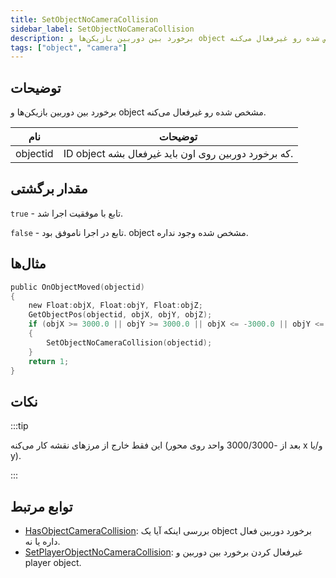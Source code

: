 ```yaml
---
title: SetObjectNoCameraCollision
sidebar_label: SetObjectNoCameraCollision
description: برخورد بین دوربین بازیکن‌ها و object مشخص شده رو غیرفعال می‌کنه.
tags: ["object", "camera"]
---
```


<VersionWarn version='omp v1.1.0.2612' />

## توضیحات

برخورد بین دوربین بازیکن‌ها و object مشخص شده رو غیرفعال می‌کنه.

| نام      | توضیحات                                              |
| -------- | ---------------------------------------------------- |
| objectid | ID object که برخورد دوربین روی اون باید غیرفعال بشه. |

## مقدار برگشتی

`true` - تابع با موفقیت اجرا شد.

`false` - تابع در اجرا ناموفق بود. object مشخص شده وجود نداره.

## مثال‌ها

```c
public OnObjectMoved(objectid)
{
    new Float:objX, Float:objY, Float:objZ;
    GetObjectPos(objectid, objX, objY, objZ);
    if (objX >= 3000.0 || objY >= 3000.0 || objX <= -3000.0 || objY <= -3000.0)
    {
        SetObjectNoCameraCollision(objectid);
    }
    return 1;
}
```

## نکات

:::tip

این فقط خارج از مرزهای نقشه کار می‌کنه (بعد از -3000/3000 واحد روی محور x و/یا y).

:::

## توابع مرتبط

- [HasObjectCameraCollision](HasObjectCameraCollision): بررسی اینکه آیا یک object برخورد دوربین فعال داره یا نه.
- [SetPlayerObjectNoCameraCollision](SetPlayerObjectNoCameraCollision): غیرفعال کردن برخورد بین دوربین و player object.